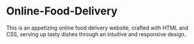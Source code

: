 # Online-Food-Delivery
This is an appetizing online food delivery website, crafted with HTML and CSS, serving up tasty dishes through an intuitive and responsive design.
